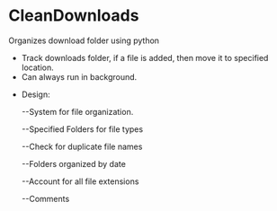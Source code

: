 # CleanDownloads

Organizes download folder using python

<div className=''>
    <ul>
        <li>Track downloads folder, if a file is added, then move it to specified location.</li>
        <li>Can always run in background.</li>
        <li>
            <p className=''> Design: </p>
            <p className=''>--System for file organization.</p>
            <p className=''>--Specified Folders for file types</p>
            <p className=''>--Check for duplicate file names </p>
            <p className=''>--Folders organized by date </p>
            <p className=''>--Account for all file extensions </p>
            <p className=''>--Comments </p>
        </li>
    </ul>
</div>
